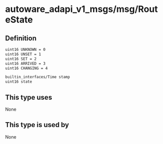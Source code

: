 <!-- This file is generated by a tool. Do not edit directly. -->

# autoware_adapi_v1_msgs/msg/RouteState

## Definition

```txt
uint16 UNKNOWN = 0
uint16 UNSET = 1
uint16 SET = 2
uint16 ARRIVED = 3
uint16 CHANGING = 4

builtin_interfaces/Time stamp
uint16 state
```

## This type uses

None

## This type is used by

None
